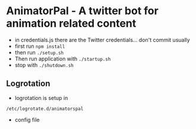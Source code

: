 # AnimatorPal - A twitter bot for animation related content

- in credentials.js there are the Twitter credentials... don't commit usually 
- first run `npm install`
- then run `./setup.sh`
- Then run application with `./startup.sh`
- stop with `./shutdown.sh`

## Logrotation

- logrotation is setup in 

```
/etc/logrotate.d/animatorspal
```

- config file

